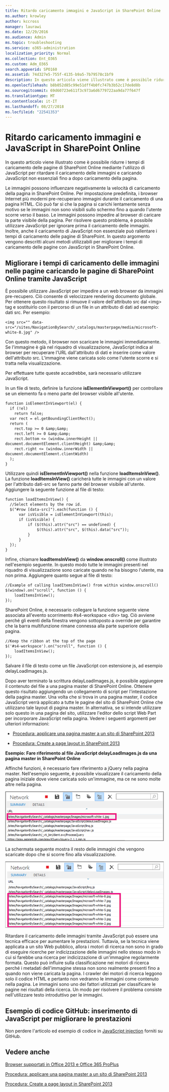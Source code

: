 ```yaml
---
title: Ritardo caricamento immagini e JavaScript in SharePoint Online
ms.author: krowley
author: kccross
manager: laurawi
ms.date: 12/29/2016
ms.audience: Admin
ms.topic: troubleshooting
ms.service: o365-administration
localization_priority: Normal
ms.collection: Ent_O365
ms.custom: Adm_O365
search.appverid: SPO160
ms.assetid: 74d327e5-755f-4135-b9a5-7b79578c1bf9
description: In questo articolo viene illustrato come è possibile ridurre i tempi di caricamento delle pagine di SharePoint Online mediante l'utilizzo di JavaScript per ritardare il caricamento delle immagini e caricando JavaScript non essenziali fino a dopo caricamento della pagina.
ms.openlocfilehash: b8b052d85c99e51dff4b0fc747b3b52c17de8d8b
ms.sourcegitcommit: 69d60723e611f3c973a6d6779722aa9da77f647f
ms.translationtype: MT
ms.contentlocale: it-IT
ms.lasthandoff: 08/27/2018
ms.locfileid: "22541353"
---
```

# <a name="delay-loading-images-and-javascript-in-sharepoint-online"></a>Ritardo caricamento immagini e JavaScript in SharePoint Online

In questo articolo viene illustrato come è possibile ridurre i tempi di caricamento delle pagine di SharePoint Online mediante l'utilizzo di JavaScript per ritardare il caricamento delle immagini e caricando JavaScript non essenziali fino a dopo caricamento della pagina. 
  
Le immagini possono influenzare negativamente la velocità di caricamento della pagina in SharePoint Online. Per impostazione predefinita, i browser Internet più moderni pre-recuperano immagini durante il caricamento di una pagina HTML. Ciò può far sì che la pagina si carichi lentamente senza motivo se le immagini non sono visibili sullo schermo fino a quando l'utente scorre verso il basso. Le immagini possono impedire al browser di caricare la parte visibile della pagina. Per risolvere questo problema, è possibile utilizzare JavaScript per ignorare prima il caricamento delle immagini. Inoltre, anche il caricamento di JavaScript non essenziale può rallentare i tempi di caricamento delle pagine di SharePoint. In questo argomento vengono descritti alcuni metodi utilizzabili per migliorare i tempi di caricamento delle pagine con JavaScript in SharePoint Online. 
  
## <a name="improve-page-load-times-by-delaying-image-loading-in-sharepoint-online-pages-by-using-javascript"></a>Migliorare i tempi di caricamento delle immagini nelle pagine caricando le pagine di SharePoint Online tramite JavaScript

È possibile utilizzare JavaScript per impedire a un web browser da immagini pre-recupero. Ciò consente di velocizzare rendering documento globale. Per ottenere questo risultato si rimuove il valore dell'attributo src dal \<img\> tag e sostituirlo con il percorso di un file in un attributo di dati ad esempio: dati src. Per esempio:
  
```
<img src="" data-src="/sites/NavigationBySearch/_catalogs/masterpage/media/microsoft-white-8.jpg" />
```

Con questo metodo, il browser non scaricare le immagini immediatamente. Se l'immagine è già nel riquadro di visualizzazione, JavaScript indica al browser per recuperare l'URL dall'attributo di dati e inserire come valore dell'attributo src. L'immagine viene caricata solo come l'utente scorre e si tratta nella visualizzazione.
  
Per effettuare tutte queste accadrebbe, sarà necessario utilizzare JavaScript.
  
In un file di testo, definire la funzione **isElementInViewport()** per controllare se un elemento fa o meno parte del browser visibile all'utente. 
  
```
function isElementInViewport(el) {
  if (!el)
    return false;
  var rect = el.getBoundingClientRect();
  return (
    rect.top >= 0 &amp;&amp;
    rect.left >= 0 &amp;&amp;
    rect.bottom <= (window.innerHeight || document.documentElement.clientHeight) &amp;&amp;
    rect.right <= (window.innerWidth || document.documentElement.clientWidth) 
  );
}

```

Utilizzare quindi **isElementInViewport()** nella funzione **loadItemsInView()**. La funzione **loadItemsInView()** caricherà tutte le immagini con un valore per l'attributo dati-src se fanno parte del browser visibile all'utente. Aggiungere la seguente funzione al file di testo: 
  
```
function loadItemsInView() {
  //Select elements by the row id.
  $("#row [data-src]").each(function () {
      var isVisible = isElementInViewport(this);
      if (isVisible) {
          if ($(this).attr("src") == undefined) {
              $(this).attr("src", $(this).data("src"));
          }
      }
  });
}
```

Infine, chiamare **loadItemsInView()** da **window.onscroll()** come illustrato nell'esempio seguente. In questo modo tutte le immagini presenti nel riquadro di visualizzazione sono caricate quando ne ha bisogno l'utente, ma non prima. Aggiungere quanto segue al file di testo: 
  
```
//Example of calling loadItemsInView() from within window.onscroll()
$(window).on("scroll", function () {
    loadItemsInView();
});

```

SharePoint Online, è necessario collegare la funzione seguente viene associata all'evento scorrimento #s4-workspace \<div\> tag. Ciò avviene perché gli eventi della finestra vengono sottoposto a override per garantire che la barra multifunzione rimane connessa alla parte superiore della pagina.
  
```
//Keep the ribbon at the top of the page
$('#s4-workspace').on("scroll", function () {
    loadItemsInView();
});
```

Salvare il file di testo come un file JavaScript con estensione js, ad esempio delayLoadImages.js.
  
Dopo aver terminato la scrittura delayLoadImages.js, è possibile aggiungere il contenuto del file a una pagina master di SharePoint Online. Ottenere questo risultato aggiungendo un collegamento di script per l'intestazione della pagina master. Una volta che si trova in una pagina master, il codice JavaScript verrà applicato a tutte le pagine del sito di SharePoint Online che utilizzano tale layout di pagina master. In alternativa, se si intende utilizzare solo questo in una pagina del sito, utilizzare l'editor dello script Web Part per incorporare JavaScript nella pagina. Vedere i seguenti argomenti per ulteriori informazioni:
  
- [Procedura: applicare una pagina master a un sito di SharePoint 2013](https://go.microsoft.com/fwlink/p/?LinkId=525627)
    
- [Procedura: Create a page layout in SharePoint 2013](https://go.microsoft.com/fwlink/p/?LinkId=525628)
    
 **Esempio: Fare riferimento al file JavaScript delayLoadImages.js da una pagina master in SharePoint Online**
  
Affinché funzioni, è necessario fare riferimento a jQuery nella pagina master. Nell'esempio seguente, è possibile visualizzare il caricamento della pagina iniziale dove viene caricata solo un'immagine, ma ce ne sono molte altre nella pagina.
  
![Schermata che mostra un'immagine caricata nella pagina](media/3d177ddb-67e5-43a7-b327-c9f9566ca937.png)
  
La schermata seguente mostra il resto delle immagini che vengono scaricate dopo che si scorre fino alla visualizzazione.
  
![Schermata che mostra varie immagini caricate nella pagina](media/95eb2b14-f6a1-4eac-a5cb-96097e49514c.png)
  
Ritardare il caricamento delle immagini tramite JavaScript può essere una tecnica efficace per aumentare le prestazioni. Tuttavia, se la tecnica viene applicata a un sito Web pubblico, allora i motori di ricerca non sono in grado di eseguire ricerche per indicizzazione delle immagini nello stesso modo in cui si farebbe una ricerca per indicizzazione di un'immagine regolarmente formata. Questo può influire sulla classificazione nei motori di ricerca perché i metadati dell'immagine stessa non sono realmente presenti fino a quando non viene caricata la pagina. I crawler dei motori di ricerca leggono solo il codice HTML e pertanto non vedranno le immagini come contenuto nella pagina. Le immagini sono uno dei fattori utilizzati per classificare le pagine nei risultati della ricerca. Un modo per risolvere il problema consiste nell'utilizzare testo introduttivo per le immagini.
  
## <a name="github-code-sample-injecting-javascript-to-improve-performance"></a>Esempio di codice GitHub: inserimento di JavaScript per migliorare le prestazioni

Non perdere l'articolo ed esempio di codice in [JavaScript injection](https://go.microsoft.com/fwlink/p/?LinkId=524759) forniti su GitHub. 
  
## <a name="see-also"></a>Vedere anche

[Browser supportati in Office 2013 e Office 365 ProPlus](https://support.office.com/article/57342811-0dc4-4316-b773-20082ced8a82)
  
[Procedura: applicare una pagina master a un sito di SharePoint 2013](https://go.microsoft.com/fwlink/p/?LinkId=525627)
  
[Procedura: Create a page layout in SharePoint 2013](https://go.microsoft.com/fwlink/p/?LinkId=525628)

